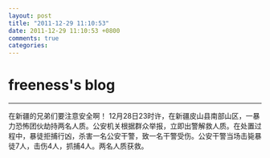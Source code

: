 ```yaml
---
layout: post
title: "2011-12-29 11:10:53"
date: 2011-12-29 11:10:53 +0800
comments: true
categories: 
---
```


# freeness's blog

----------

>
在新疆的兄弟们要注意安全啊！ 12月28日23时许，在新疆皮山县南部山区，一暴力恐怖团伙劫持两名人质。公安机关根据群众举报，立即出警解救人质。在处置过程中，暴徒拒捕行凶，杀害一名公安干警，致一名干警受伤。公安干警当场击毙暴徒7人，击伤4人，抓捕4人。两名人质获救。